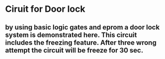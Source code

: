 # Ciruit for Door lock
## by using basic logic gates and eprom a door lock system is demonstrated here. This circuit includes the freezing feature. After three wrong attempt the circuit will be freeze for 30 sec.
